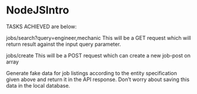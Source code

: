 # NodeJSIntro
TASKS ACHIEVED are below:

jobs/search?query=engineer,mechanic
This will be a GET request which will return result against the input query parameter.

jobs/create
This will be a POST request which can create a new job-post on array

Generate fake data for job listings according to the entity specification given above and
return it in the API response. Don’t worry about saving this data in the local database.
